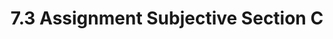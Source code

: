 ---
layout: default
title: 7.3 Assignment Subjective Section C
nav_order: 3
description: ""
has_children: true
parent: 6. CPP Index
#grand_parent: Class 9
tags: [MathJax, Mathematic]
mathjax: true
---